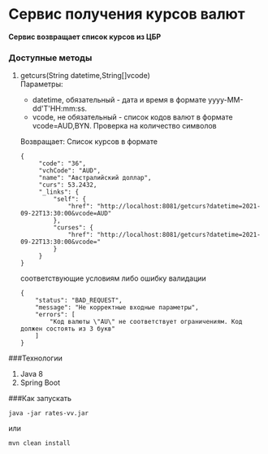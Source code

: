 # Сервис получения курсов валют
**Сервис возвращает список курсов из ЦБР**

### Доступные методы
1. getcurs(String datetime,String[]vcode)<br>
   Параметры:<br>
   - datetime, обязательный - дата и время в формате yyyy-MM-dd'T'HH:mm:ss.
   - vcode, не обязательный - список кодов валют в формате vcode=AUD,BYN. Проверка на количество символов

    Возвращает:
   Список курсов в формате 
   ```   
   {
        "code": "36",
        "vchCode": "AUD",
        "name": "Австралийский доллар",
        "curs": 53.2432,
        "_links": {
            "self": {
                "href": "http://localhost:8081/getcurs?datetime=2021-09-22T13:30:00&vcode=AUD"
            },
            "curses": {
                "href": "http://localhost:8081/getcurs?datetime=2021-09-22T13:30:00&vcode="
            }
        }
   }
   ```
   соответствующие условиям либо ошибку валидации
    ```
    {
        "status": "BAD_REQUEST",
        "message": "Не корректные входные параметры",
        "errors": [
            "Код валюты \"AU\" не соответствует ограничениям. Код должен состоять из 3 букв"
        ]
    }
    ```

###Технологии
1. Java 8
2. Spring Boot

###Как запускать

```
java -jar rates-vv.jar
```
или
```
mvn clean install